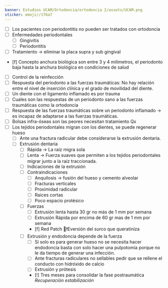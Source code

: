 ```yaml
---
banner: Estudios UCAM/Ortodoncia/ortodoncia 2/assets/UCAM.png
sticker: emoji//1f6a7
---
```

- [ ] Los pacientes con periodontitis no pueden ser tratados con ortodoncia
- [ ] Enfermedades periodontales
	- [ ] Gingivitis 
	- [ ] Periodontitis
- [ ] Tratamiento -> eliminar la placa supra y sub gingival
- [f] Concepto anchura biológica son entre 3 y 4 milímetros, el periodonto baja hasta la anchura biológica en condiciones de salud
- [ ] Control de la reinfección 
- [ ] Respuesta del periodonto a las fuerzas traumáticas: No hay relación entre el nivel de inserción clínica y el grado de movilidad del diente.
- [ ] Un diente con el ligamento inflamado es por trauma
- [ ] Cuales son las respuestas de un periodonto sano a las fuerzas traumáticas como la ortodoncia
- [ ] Respuesta de las fuerzas traumáticas sobre un periodonto inflamado -> es incapaz de adaptarse a las fuerzas traumáticas.
- [ ] Bolsas infra-óseas son las peores necesitan tratamiento Qx
- [ ] Los tejidos periodontales migran con los dientes,  se puede regenerar hueso
	- [ ] Ante una fractura radicular debe considerarse la extrusión dentaria.
	- [ ] Extrusión  dentaria
		- [ ] Rápida -> La raíz migra sola
		- [ ] Lenta -> Fuerza suaves que permiten a los tejidos periodontales migrar junto a la raíz traccionada.
		- [ ] Indicaciones de la extrusión 
		- [ ] Contraindicaciones
			- [ ] Anquilosis -> fusión del hueso y cemento alveolar
			- [ ] Fracturas verticales
			- [ ] Proximidad radicular 
			- [ ] Raices cortas
			- [ ] Poco espacio protésico
		- [ ] Fuerzas 
			- [ ] Extrusión lenta hasta 30 gr no más de 1 mm  por semana
			- [ ] Extrusión Rápida por encima de 60 gr mas de 1 mm por semana
			- [f] Red Patch 👀❗Eversión del surco que queratiniza
		- [ ] Extrusión y endodoncia depende de la fuerza
			- [ ] Si solo es para generar hueso no se necesita hacer endodoncia basta con solo hacer una pulpotomía porque no le da tiempo de generar una infección.
			- [ ] Ante fracturas radiculares no sellables pedir que se rellene el conducto con hidróxido de calcio
			- [ ] Extrusión y prótesis
			- [!] Tres meses para consolidar la fase postraumática _Recuperación estabilización_ 